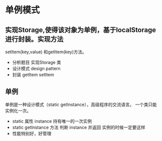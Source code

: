 # 单例模式

## 实现Storage,使得该对象为**单例**，基于localStorage 进行封装。实现方法
setItem(key,value)  和getItem(key)方法。
- 分析题目
实现Storage 类
- 设计模式 design pattern
- 封装
   getItem
   setItem

## 单例
单例是一种设计模式（static getInstance），高级程序的交流语言。
一个类只能实例化一次。
- static 属性 instance 持有唯一的一次实例
- static getInstance 方法 判断 instance 并返回
  实例的时候一定要这样
- 性能特别好，好管理